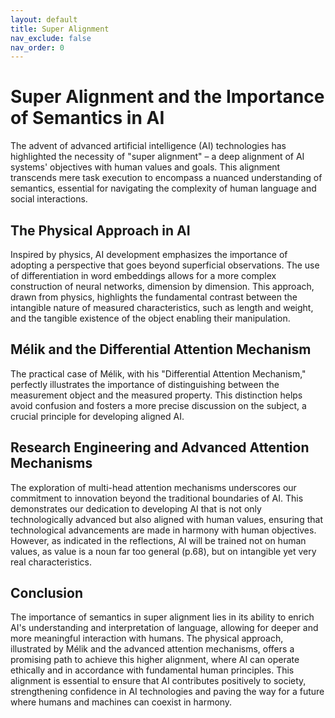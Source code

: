 ```yaml
---
layout: default
title: Super Alignment
nav_exclude: false
nav_order: 0
---
```


# Super Alignment and the Importance of Semantics in AI

The advent of advanced artificial intelligence (AI) technologies has highlighted the necessity of "super alignment" – a deep alignment of AI systems' objectives with human values and goals. This alignment transcends mere task execution to encompass a nuanced understanding of semantics, essential for navigating the complexity of human language and social interactions.

## The Physical Approach in AI

Inspired by physics, AI development emphasizes the importance of adopting a perspective that goes beyond superficial observations. The use of differentiation in word embeddings allows for a more complex construction of neural networks, dimension by dimension. This approach, drawn from physics, highlights the fundamental contrast between the intangible nature of measured characteristics, such as length and weight, and the tangible existence of the object enabling their manipulation.

## Mélik and the Differential Attention Mechanism

The practical case of Mélik, with his "Differential Attention Mechanism," perfectly illustrates the importance of distinguishing between the measurement object and the measured property. This distinction helps avoid confusion and fosters a more precise discussion on the subject, a crucial principle for developing aligned AI.

## Research Engineering and Advanced Attention Mechanisms

The exploration of multi-head attention mechanisms underscores our commitment to innovation beyond the traditional boundaries of AI. This demonstrates our dedication to developing AI that is not only technologically advanced but also aligned with human values, ensuring that technological advancements are made in harmony with human objectives. However, as indicated in the reflections, AI will be trained not on human values, as value is a noun far too general (p.68), but on intangible yet very real characteristics.

## Conclusion

The importance of semantics in super alignment lies in its ability to enrich AI's understanding and interpretation of language, allowing for deeper and more meaningful interaction with humans. The physical approach, illustrated by Mélik and the advanced attention mechanisms, offers a promising path to achieve this higher alignment, where AI can operate ethically and in accordance with fundamental human principles. This alignment is essential to ensure that AI contributes positively to society, strengthening confidence in AI technologies and paving the way for a future where humans and machines can coexist in harmony.
